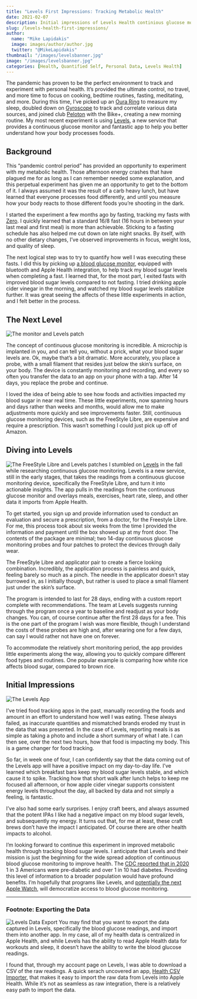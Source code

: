 ```yaml
---
title: "Levels First Impressions: Tracking Metabolic Health"
date: 2021-02-07
description: Initial impressions of Levels Health continious glucose monitoring to improve metabolic health
slug: /levels-health-first-impressions/
author:
  name: "Mike Lapidakis"
  image: images/author/author.jpg
  twitter: "@MikeLapidakis"
thumbnail: "/images/levelsbanner.jpg"
image: "/images/levelsbanner.jpg"
categories: [Health, Quantified Self, Personal Data, Levels Health]
---
```


The pandemic has proven to be the perfect environment to track and experiment with personal health. It’s provided the ultimate control, no travel, and more time to focus on cooking, bedtime routines, fasting, meditating, and more. During this time, I’ve picked up an [Oura Ring](https://ouraring.com) to measure my sleep, doubled down on [Gyroscope](https://gyrosco.pe/) to track and correlate various data sources, and joined club [Peloton](https://www.onepeloton.com/) with the Bike+, creating a new morning routine. My most recent experiment is using [Levels](https://www.levelshealth.com), a new service that provides a continuous glucose monitor and fantastic app to help you better understand how your body processes foods.

## Background

This “pandemic control period” has provided an opportunity to experiment with my metabolic health. Those afternoon energy crashes that have plagued me for as long as I can remember needed some explanation, and this perpetual experiment has given me an opportunity to get to the bottom of it. I always assumed it was the result of a carb heavy lunch, but have learned that everyone processes food differently, and until you measure how your body reacts to those different foods you’re shooting in the dark.

I started the experiment a few months ago by fasting, tracking my fasts with [Zero](https://www.zerofasting.com). I quickly learned that a standard 16/8 fast (16 hours in between your last meal and first meal) is more than achievable. Sticking to a fasting schedule has also helped me cut down on late night snacks. By itself, with no other dietary changes, I’ve observed improvements in focus, weight loss, and quality of sleep.

The next logical step was to try to quantify how well I was executing these fasts. I did this by picking up [a blood glucose monitor](https://amzn.to/3rrBKIj), equipped with bluetooth and Apple Health integration, to help track my blood sugar levels when completing a fast. I learned that, for the most part, I exited fasts with improved blood sugar levels compared to not fasting. I tried drinking apple cider vinegar in the morning, and watched my blood sugar levels stabilize further. It was great seeing the affects of these little experiments in action, and I felt better in the process.

## The Next Level

![The monitor and Levels patch](/images/patch01.jpg)

The concept of continuous glucose monitoring is incredible. A microchip is implanted in you, and can tell you, without a prick, what your blood sugar levels are. Ok, maybe that’s a bit dramatic. More accurately, you place a probe, with a small filament that resides just below the skin’s surface, on your body. The device is constantly monitoring and recording, and every so often you transfer the data to an app on your phone with a tap. After 14 days, you replace the probe and continue.

I loved the idea of being able to see how foods and activities impacted my blood sugar in near real time. These little experiments, now spanning hours and days rather than weeks and months, would allow me to make adjustments more quickly and see improvements faster. Still, continuous glucose monitoring devices, such as the FreeStyle Libre, are expensive and require a prescription. This wasn’t something I could just pick up off of Amazon.

## Diving into Levels

![The FreeStyle Libre and Levels patches](/images/levelspackage.jpg)
I stumbled on [Levels](https://levelshelth.com) in the fall while researching continuous glucose monitoring. Levels is a new service, still in the early stages, that takes the readings from a continuous glucose monitoring device, specifically the FreeStyle Libre, and turn it into actionable insights. The app pulls in the readings from the continuous glucose monitor and overlays meals, exercises, heart rate, sleep, and other data it imports from Apple Health.

To get started, you sign up and provide information used to conduct an evaluation and secure a prescription, from a doctor, for the Freestyle Libre. For me, this process took about six weeks from the time I provided the information and payment until the box showed up at my front door. The contents of the package are minimal; two 14-day continuous glucose monitoring probes and four patches to protect the devices through daily wear.

The FreeStyle Libre and applicator pair to create a fierce looking combination. Incredibly, the application process is painless and quick, feeling barely so much as a pinch. The needle in the applicator doesn’t stay burrowed in, as I initially though, but rather is used to place a small filament just under the skin’s surface.

The program is intended to last for 28 days, ending with a custom report complete with recommendations. The team at Levels suggests running through the program once a year to baseline and readjust as your body changes. You can, of course continue after the first 28 days for a fee. This is the one part of the program I wish was more flexible, though I understand the costs of these probes are high and, after wearing one for a few days, can say I would rather not have one on forever.

To accommodate the relatively short monitoring period, the app provides little experiments along the way, allowing you to quickly compare different food types and routines. One popular example is comparing how white rice affects blood sugar, compared to brown rice.

## Initial Impressions

![The Levels App](/images/appcombo.jpg)

I’ve tried food tracking apps in the past, manually recording the foods and amount in an effort to understand how well I was eating. These always failed, as inaccurate quantities and mismatched brands eroded my trust in the data that was presented. In the case of Levels, reporting meals is as simple as taking a photo and include a short summary of what I ate. I can then see, over the next two hours, how that food is impacting my body. This is a game changer for food tracking.

So far, in week one of four, I can confidently say that the data coming out of the Levels app will have a positive impact on my day-to-day life. I’ve learned which breakfast bars keep my blood sugar levels stable, and which cause it to spike. Tracking how that short walk after lunch helps to keep me focused all afternoon, or how apple cider vinegar supports consistent energy levels throughout the day, all backed by data and not simply a feeling, is fantastic.

I’ve also had some early surprises. I enjoy craft beers, and always assumed that the potent IPAs I like had a negative impact on my blood sugar levels, and subsequently my energy. It turns out that, for me at least, these craft brews don’t have the impact I anticipated. Of course there are other health impacts to alcohol.

I’m looking forward to continue this experiment in improved metabolic health through tracking blood sugar levels. I anticipate that Levels and their mission is just the beginning for the wide spread adoption of continuous blood glucose monitoring to improve health. The [CDC reported that in 2020](https://www.cdc.gov/diabetes/library/features/diabetes-stat-report.html) 1 in 3 Americans were pre-diabetic and over 1 in 10 had diabetes. Providing this level of information to a broader population would have profound benefits. I’m hopefully that programs like Levels, and [potentially the next Apple Watch](https://www.macrumors.com/2021/01/25/apple-watch-series-7-blood-glucose-monitoring/), will democratize access to blood glucose monitoring.

---

### Footnote: Exporting the Data

![Levels Data Export](/images/datapage.png)
You may find that you want to export the data captured in Levels, specifically the blood glucose readings, and import them into another app. In my case, all of my health data is centralized in Apple Health, and while Levels has the ability to read Apple Health data for workouts and sleep, it doesn’t have the ability to write the blood glucose readings.

I found that, through my account page on Levels, I was able to download a CSV of the raw readings. A quick serach uncovered an app, [Health CSV Importer](https://2017.lionheartsw.com/software/health-csv-importer/), that makes it easy to import the raw data from Levels into Apple Health. While it’s not as seamless as raw integration, there is a relatively easy path to import the data.
